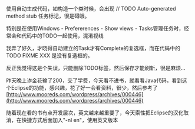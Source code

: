 

使用自动生成代码，如构造一个类时候，会出现 // TODO Auto-generated method stub 任务标记，很是碍眼。

特别是在使用Windows - Prefererences - Show views - Tasks管理任务时，经常会和代码中的TODO一起使用，混淆视线

我弄了好久，才晓得自动建立的Task才有Complete的复选框，而在代码中的TODO FIXME XXX 是没有复选框的。

反正我觉得这是个失误，只能删除TODO标签，然后保存才能刷新，很是麻烦...

昨天晚上诈金花输了200，交了学费，今天看不进书，就看看Java代码，看到这个Eclipse的功能，感兴趣，花了好一会看资料，很少，然后参考了[http://www.mooreds.com/wordpress/archives/000446](http://www.mooreds.com/wordpress/archives/000446)

随着现在看的书有点开发层次，英文越来越重要了，今天索性把Eclipse的汉化取消，在快捷方式后面加入"-nl en"，使用英文版本


